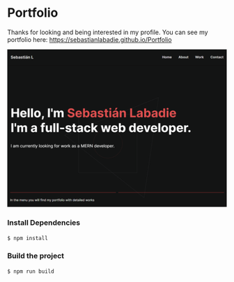 # Portfolio
Thanks for looking and being interested in my profile.
You can see my portfolio here:
<https://sebastianlabadie.github.io/Portfolio>

![](screenshot.png)

### Install Dependencies
```sh
$ npm install 
```

### Build the project
```sh
$ npm run build
```